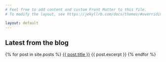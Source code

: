 ```yaml
---
# Feel free to add content and custom Front Matter to this file.
# To modify the layout, see https://jekyllrb.com/docs/themes/#overriding-theme-defaults

layout: default
---
```


## Latest from the blog

{% for post in site.posts %}
  <a href="{{ post.url }}">{{ post.title }}</a>
  {{ post.excerpt }}
{% endfor %}